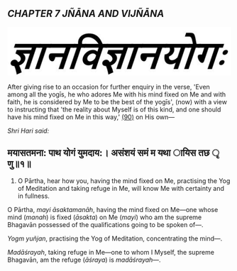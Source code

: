## *CHAPTER 7 JÑĀNA AND VIJÑĀNA*

![](_page_0_Picture_1.jpeg)

After giving rise to an occasion for further enquiry in the verse, 'Even among all the yogīs, he who adores Me with his mind fixed on Me and with faith, he is considered by Me to be the best of the yogīs', (now) with a view to instructing that 'the reality about Myself is of this kind, and one should have his mind fixed on Me in this way,' [\(90\)](#page--1-0) on His own—

*Shri Hari said:*

## मयासतमना: पाथ योगं युमदाय:। असंशयं समं म यथा ायिस तछ ृ णु॥१॥

1. O Pārtha, hear how you, having the mind fixed on Me, practising the Yog of Meditation and taking refuge in Me, will know Me with certainty and in fullness.

O Pārtha, *mayi āsaktamanāh*, having the mind fixed on Me—one whose mind (*manah*) is fixed (*āsakta*) on Me (*mayi*) who am the supreme Bhagavān possessed of the qualifications going to be spoken of—.

*Yogm yuñjan*, practising the Yog of Meditation, concentrating the mind—.

*Madāśrayah*, taking refuge in Me—one to whom I Myself, the supreme Bhagavān, am the refuge (*āśraya*) is *madāśrayah*—.